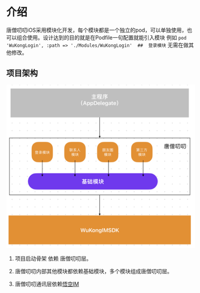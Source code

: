 # 介绍

唐僧叨叨iOS采用模块化开发，每个模块都是一个独立的pod，可以单独使用，也可以组合使用。设计达到的目的就是在Podfile一句配置就能引入模块 例如 `pod 'WuKongLogin', :path => './Modules/WuKongLogin'  ##  登录模块` 无需在做其他修改。



## 项目架构

![](./ios_architecture.png)


1. 项目启动骨架 依赖 唐僧叨叨层。

2. 唐僧叨叨内部其他模块都依赖基础模块，多个模块组成唐僧叨叨层。

3. 唐僧叨叨通讯层依赖[悟空IM](https://githubim.com)
